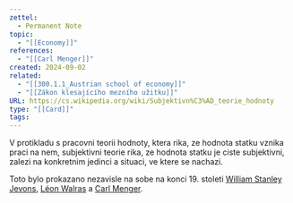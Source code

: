 ```yaml
---
zettel:
  - Permanent Note
topic:
  - "[[Economy]]"
references:
  - "[[Carl Menger]]"
created: 2024-09-02
related:
  - "[[300.1.1_Austrian school of economy]]"
  - "[[Zákon klesajícího mezního užitku]]"
URL: https://cs.wikipedia.org/wiki/Subjektivn%C3%AD_teorie_hodnoty
type: "[[Card]]"
tags: 
---
```


V protikladu s pracovni teorii hodnoty, ktera rika, ze hodnota statku vznika praci na nem, subjektivni teorie rika, ze hodnota statku je ciste subjektivni, zalezi na konkretnim jedinci a situaci, ve ktere se nachazi.

Toto bylo prokazano nezavisle na sobe na konci 19. stoleti [William Stanley Jevons](https://cs.wikipedia.org/wiki/William_Stanley_Jevons "William Stanley Jevons"), [Léon Walras](https://cs.wikipedia.org/wiki/L%C3%A9on_Walras "Léon Walras") a [Carl Menger](https://cs.wikipedia.org/wiki/Carl_Menger "Carl Menger").